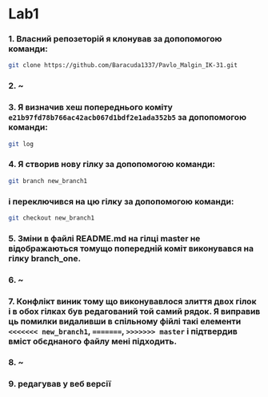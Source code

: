 # Lab1 

### 1. Власний репозеторій я клонував за допопомогою команди:
```sh
git clone https://github.com/Baracuda1337/Pavlo_Malgin_IK-31.git
``` 

### 2. ~

### 3. Я визначив хеш попереднього коміту `e21b97fd78b766ac42acb067d1bdf2e1ada352b5` за допопомогою команди:
```sh
git log
``` 

### 4. Я створив нову гілку за допопомогою команди:
```sh
git branch new_branch1
``` 
### і переключився на цю гілку за допопомогою команди:
```sh
git checkout new_branch1
```

### 5. Зміни в файлі README.md на гілці master не відображаються томущо попередній коміт виконувався на гілку branch_one.


### 6. ~

### 7. Конфлікт виник тому що виконувавлося злиття двох гілок і в обох гілках був редагований той самий рядок. Я виправив ць помилки видаливши в спільному фійлі такі елементи `<<<<<<< new_branch1`, `=======`, `>>>>>>> master` і підтвердив вміст обєднаного файлу мені підходить.
### 8. ~


### 9. редагував у веб версії
